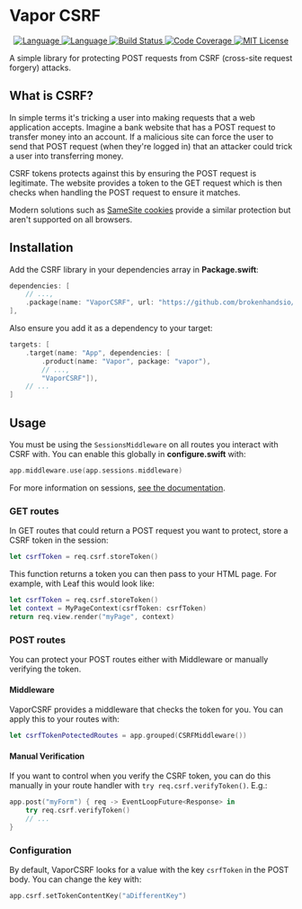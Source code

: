 # Vapor CSRF

<p align="center">
    <a href="https://vapor.codes">
        <img src="http://img.shields.io/badge/Vapor-4-brightgreen.svg" alt="Language">
    </a>
    <a href="https://swift.org">
        <img src="http://img.shields.io/badge/Swift-5.2-brightgreen.svg" alt="Language">
    </a>
    <a href="https://github.com/brokenhandsio/vapor-csrf/actions">
         <img src="https://github.com/brokenhandsio/vapor-csrf/workflows/CI/badge.svg?branch=main" alt="Build Status">
    <a href="https://codecov.io/gh/brokenhandsio/vapor-csrf">
        <img src="https://codecov.io/gh/brokenhandsio/vapor-csrf/branch/main/graph/badge.svg" alt="Code Coverage">
    </a>
    <a href="https://raw.githubusercontent.com/brokenhandsio/vapor-csrf/main/LICENSE">
        <img src="https://img.shields.io/badge/license-MIT-blue.svg" alt="MIT License">
    </a>
</p>

A simple library for protecting POST requests from CSRF (cross-site request forgery) attacks.

## What is CSRF?

In simple terms it's tricking a user into making requests that a web application accepts. Imagine a bank website that has a POST request to transfer money into an account. If a malicious site can force the user to send that POST request (when they're logged in) that an attacker could trick a user into transferring money. 

CSRF tokens protects against this by ensuring the POST request is legitimate. The website provides a token to the GET request which is then checks when handling the POST request to ensure it matches.

Modern solutions such as [SameSite cookies]() provide a similar protection but aren't supported on all browsers.

## Installation

Add the CSRF library in your dependencies array in **Package.swift**:

```swift
dependencies: [
    // ...,
    .package(name: "VaporCSRF", url: "https://github.com/brokenhandsio/vapor-csrf.git", from: "1.0.0")
],
```

Also ensure you add it as a dependency to your target:

```swift
targets: [
    .target(name: "App", dependencies: [
        .product(name: "Vapor", package: "vapor"), 
        // ..., 
        "VaporCSRF"]),
    // ...
]
```

## Usage

You must be using the `SessionsMiddleware` on all routes you interact with CSRF with. You can enable this globally in **configure.swift** with:

```swift
app.middleware.use(app.sessions.middleware)
```

For more information on sessions, [see the documentation](https://docs.vapor.codes/4.0/sessions/).

### GET routes

In GET routes that could return a POST request you want to protect, store a CSRF token in the session:

```swift
let csrfToken = req.csrf.storeToken()
```

This function returns a token you can then pass to your HTML page. For example, with Leaf this would look like:

```swift
let csrfToken = req.csrf.storeToken()
let context = MyPageContext(csrfToken: csrfToken)
return req.view.render("myPage", context)
```

### POST routes

You can protect your POST routes either with Middleware or manually verifying the token.

#### Middleware

VaporCSRF provides a middleware that checks the token for you. You can apply this to your routes with:

```swift
let csrfTokenPotectedRoutes = app.grouped(CSRFMiddleware())
```

#### Manual Verification

If you want to control when you verify the CSRF token, you can do this manually in your route handler with `try req.csrf.verifyToken()`. E.g.:

```swift
app.post("myForm") { req -> EventLoopFuture<Response> in
    try req.csrf.verifyToken()
    // ...
}
```

### Configuration

By default, VaporCSRF looks for a value with the key `csrfToken` in the POST body. You can change the key with:

```swift
app.csrf.setTokenContentKey("aDifferentKey")
```